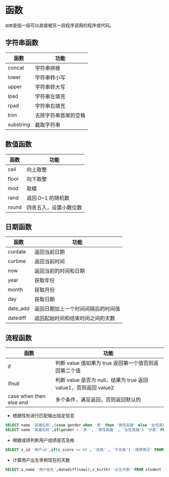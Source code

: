 # 函数

`函数`是指一段可以直接被另一段程序调用的程序或代码。

## 字符串函数

| 函数      | 功能                 |
| --------- | -------------------- |
| concat    | 字符串拼接           |
| lower     | 字符串转小写         |
| upper     | 字符串转大写         |
| lpad      | 字符串左填充         |
| rpad      | 字符串右填充         |
| trim      | 去除字符串首尾的空格 |
| substring | 截取字符串           |

## 数值函数

| 函数  | 功能                   |
| ----- | ---------------------- |
| ceil  | 向上取整               |
| floor | 向下取整               |
| mod   | 取模                   |
| rand  | 返回 0~1 的随机数      |
| round | 四舍五入，设置小数位数 |

## 日期函数

| 函数     | 功能                               |
| -------- | ---------------------------------- |
| curdate  | 返回当前日期                       |
| curtime  | 返回当前时间                       |
| now      | 返回当前的时间和日期               |
| year     | 获取年份                           |
| month    | 获取月份                           |
| day      | 获取日期                           |
| date_add | 返回日期加上一个时间间隔后的时间值 |
| datediff | 返回起始时间和结束时间之间的天数   |

## 流程函数

| 函数                    | 功能                                                             |
| ----------------------- | ---------------------------------------------------------------- |
| if                      | 判断 value 值如果为 true 返回第一个值否则返回第二个值            |
| ifnull                  | 判断 value 是否为 null，结果为 true 返回 value1，否则返回 value2 |
| case when then else end | 多个条件，满足返回，否则返回默认的                               |

- 根据性别进行匹配输出指定信息

```sql
SELECT name '英雄名称',(case gender when '男' then '男性英雄' else '女性英雄' end) '分类' FROM user
SELECT name '英雄名称',if(gender = '男' , '男性英雄' , '女性英雄') '分类' FROM user;
```

- 根据成绩判断用户成绩是否及格

```sql
SELECT s_id '用户id',if(s_score >= 60 , '及格' , '不及格') '成绩情况' FROM score
```

- 计算用户出生举例现在的天数

```sql
SELECT s_name '用户姓名',datediff(now(),s_birth) '出生天数' FROM student
```
